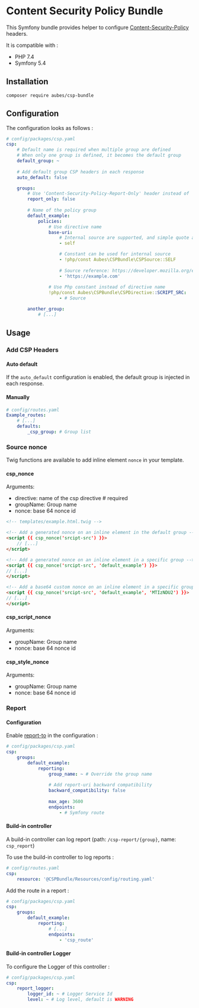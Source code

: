 # Content Security Policy Bundle

This Symfony bundle provides helper to configure [Content-Security-Policy](https://developer.mozilla.org/fr/docs/Web/HTTP/CSP) headers.

It is compatible with :
 * PHP 7.4
 * Symfony 5.4

## Installation

```shell
composer require aubes/csp-bundle
```

## Configuration

The configuration looks as follows :

```yaml
# config/packages/csp.yaml
csp:
    # Default name is required when multiple group are defined
    # When only one group is defined, it becomes the default group
    default_group: ~
    
    # Add default group CSP headers in each response
    auto_default: false

    groups:
        # Use 'Content-Security-Policy-Report-Only' header instead of 'Content-Security-Policy'
        report_only: false
        
        # Name of the policy group
        default_example:            
            policies:
                # Use directive name
                base-uri:
                    # Internal source are supported, and simple quote are automatically added
                    - self

                    # Constant can be used for internal source
                    - !php/const Aubes\CSPBundle\CSPSource::SELF
                    
                    # Source reference: https://developer.mozilla.org/en-US/docs/Web/HTTP/Headers/Content-Security-Policy/Sources
                    - 'https://example.com'
                
                # Use Php constant instead of directive name
                !php/const Aubes\CSPBundle\CSPDirective::SCRIPT_SRC:
                    - # Source

        another_group:
            # [...]
```
## Usage

### Add CSP Headers

#### Auto default

If the `auto_default` configuration is enabled, the default group is injected in each response.

#### Manually

```yaml
# config/routes.yaml
Example_routes:
    # [...]
    defaults:
        _csp_group: # Group list
```

### Source nonce

Twig functions are available to add inline element `nonce` in your template.

#### csp_nonce

Arguments:
* directive: name of the csp directive # required
* groupName: Group name
* nonce: base 64 nonce id

```html
<!-- templates/example.html.twig -->

<!-- Add a generated nonce on an inline element in the default group -->
<script {{ csp_nonce('srcipt-src') }}>
    // [...]
</script>

<!-- Add a generated nonce on an inline element in a specific group -->
<script {{ csp_nonce('srcipt-src', 'default_example') }}>
// [...]
</script>

<!-- Add a base64 custom nonce on an inline element in a specific group -->
<script {{ csp_nonce('srcipt-src', 'default_example', 'MTIzNDU2') }}>
// [...]
</script>
```

#### csp_script_nonce

Arguments:
* groupName: Group name
* nonce: base 64 nonce id

#### csp_style_nonce

Arguments:
* groupName: Group name
* nonce: base 64 nonce id

### Report

#### Configuration

Enable [report-to](https://developer.mozilla.org/en-US/docs/Web/HTTP/Headers/Content-Security-Policy/report-to) in the configuration :

```yaml
# config/packages/csp.yaml
csp:
    groups:
        default_example:
            reporting:
                group_name: ~ # Override the group name
                
                # Add report-uri backward compatibility
                backward_compatibility: false
                
                max_age: 3600
                endpoints:
                    - # Symfony route
```

#### Build-in controller

A build-in controller can log report (path: `/csp-report/{group}`, name: `csp_report`)

To use the build-in controller to log reports :

```yaml
# config/routes.yaml
csp:
    resource: '@CSPBundle/Resources/config/routing.yaml'
```

Add the route in a report :

```yaml
# config/packages/csp.yaml
csp:
    groups:
        default_example:
            reporting:
                # [...]
                endpoints:
                    - 'csp_route'
```

#### Build-in controller Logger

To configure the Logger of this controller :

```yaml
# config/packages/csp.yaml
csp:
    report_logger:
        logger_id: ~ # Logger Service Id
        level: ~ # Log level, default is WARNING
```
